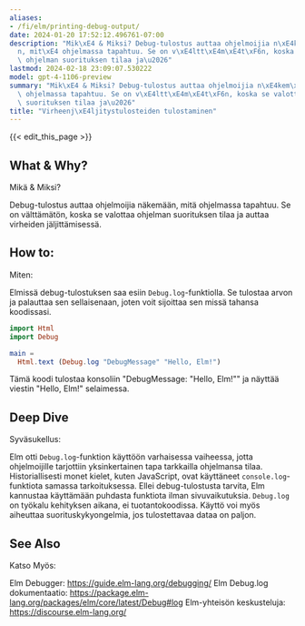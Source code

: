 ```yaml
---
aliases:
- /fi/elm/printing-debug-output/
date: 2024-01-20 17:52:12.496761-07:00
description: "Mik\xE4 & Miksi? Debug-tulostus auttaa ohjelmoijia n\xE4kem\xE4\xE4\
  n, mit\xE4 ohjelmassa tapahtuu. Se on v\xE4ltt\xE4m\xE4t\xF6n, koska se valottaa\
  \ ohjelman suorituksen tilaa ja\u2026"
lastmod: 2024-02-18 23:09:07.530222
model: gpt-4-1106-preview
summary: "Mik\xE4 & Miksi? Debug-tulostus auttaa ohjelmoijia n\xE4kem\xE4\xE4n, mit\xE4\
  \ ohjelmassa tapahtuu. Se on v\xE4ltt\xE4m\xE4t\xF6n, koska se valottaa ohjelman\
  \ suorituksen tilaa ja\u2026"
title: "Virheenj\xE4ljitystulosteiden tulostaminen"
---
```


{{< edit_this_page >}}

## What & Why?
Mikä & Miksi?

Debug-tulostus auttaa ohjelmoijia näkemään, mitä ohjelmassa tapahtuu. Se on välttämätön, koska se valottaa ohjelman suorituksen tilaa ja auttaa virheiden jäljittämisessä.

## How to:
Miten:

Elmissä debug-tulostuksen saa esiin `Debug.log`-funktiolla. Se tulostaa arvon ja palauttaa sen sellaisenaan, joten voit sijoittaa sen missä tahansa koodissasi.

```Elm
import Html
import Debug

main =
  Html.text (Debug.log "DebugMessage" "Hello, Elm!")

```

Tämä koodi tulostaa konsoliin "DebugMessage: "Hello, Elm!"" ja näyttää viestin "Hello, Elm!" selaimessa.

## Deep Dive
Syväsukellus:

Elm otti `Debug.log`-funktion käyttöön varhaisessa vaiheessa, jotta ohjelmoijille tarjottiin yksinkertainen tapa tarkkailla ohjelmansa tilaa. Historiallisesti monet kielet, kuten JavaScript, ovat käyttäneet `console.log`-funktiota samassa tarkoituksessa. Ellei debug-tulostusta tarvita, Elm kannustaa käyttämään puhdasta funktiota ilman sivuvaikutuksia. `Debug.log` on työkalu kehityksen aikana, ei tuotantokoodissa. Käyttö voi myös aiheuttaa suorituskykyongelmia, jos tulostettavaa dataa on paljon.

## See Also
Katso Myös:

Elm Debugger: https://guide.elm-lang.org/debugging/
Elm Debug.log dokumentaatio: https://package.elm-lang.org/packages/elm/core/latest/Debug#log
Elm-yhteisön keskusteluja: https://discourse.elm-lang.org/
